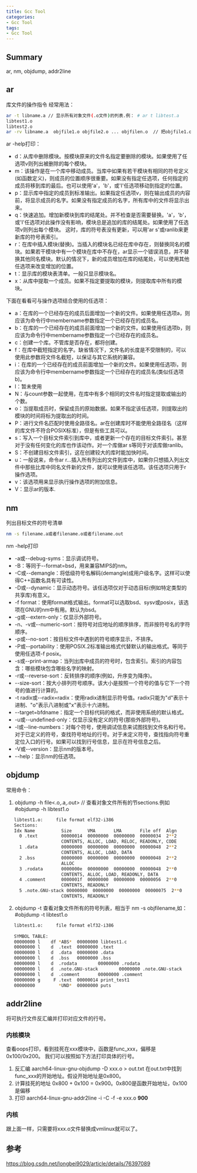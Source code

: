 ```yaml
---
title: Gcc Tool
categories: 
- Gcc Tool
tags:
- Gcc Tool
---
```

## Summary
ar, nm, objdump, addr2line

## ar
库文件的操作指令
经常用法：

```bash
ar -t libname.a // 显示所有对象文件(.o文件)的列表.例： # ar t libtest.a
libtest1.o
libtest2.o
ar -rv libname.a  objfile1.o objfile2.o ... objfilen.o  // 把objfile1.o--objfilen.o打包成一个库文件
```

ar -help打印：
- d：从库中删除模块。按模块原来的文件名指定要删除的模块。如果使用了任选项v则列出被删除的每个模块。
- m：该操作是在一个库中移动成员。当库中如果有若干模块有相同的符号定义(如函数定义)，则成员的位置顺序很重要。如果没有指定任选项，任何指定的成员将移到库的最后。也可以使用'a'，'b'，或'I'任选项移动到指定的位置。
- p：显示库中指定的成员到标准输出。如果指定任选项v，则在输出成员的内容前，将显示成员的名字。如果没有指定成员的名字，所有库中的文件将显示出来。
- q：快速追加。增加新模块到库的结尾处。并不检查是否需要替换。'a'，'b'，或'I'任选项对此操作没有影响，模块总是追加的库的结尾处。如果使用了任选项v则列出每个模块。 这时，库的符号表没有更新，可以用'ar s'或ranlib来更新库的符号表索引。
- r：在库中插入模块(替换)。当插入的模块名已经在库中存在，则替换同名的模块。如果若干模块中有一个模块在库中不存在，ar显示一个错误消息，并不替换其他同名模块。默认的情况下，新的成员增加在库的结尾处，可以使用其他任选项来改变增加的位置。
- t：显示库的模块表清单。一般只显示模块名。
- x：从库中提取一个成员。如果不指定要提取的模块，则提取库中所有的模块。

下面在看看可与操作选项结合使用的任选项：
- a：在库的一个已经存在的成员后面增加一个新的文件。如果使用任选项a，则应该为命令行中membername参数指定一个已经存在的成员名。
- b：在库的一个已经存在的成员前面增加一个新的文件。如果使用任选项b，则应该为命令行中membername参数指定一个已经存在的成员名。
- c：创建一个库。不管库是否存在，都将创建。
- f：在库中截短指定的名字。缺省情况下，文件名的长度是不受限制的，可以使用此参数将文件名截短，以保证与其它系统的兼容。
- i：在库的一个已经存在的成员前面增加一个新的文件。如果使用任选项i，则应该为命令行中membername参数指定一个已经存在的成员名(类似任选项b)。
- l：暂未使用
- N：与count参数一起使用，在库中有多个相同的文件名时指定提取或输出的个数。
- o：当提取成员时，保留成员的原始数据。如果不指定该任选项，则提取出的模块的时间将标为提取出的时间。
- P：进行文件名匹配时使用全路径名。ar在创建库时不能使用全路径名（这样的库文件不符合POSIX标准），但是有些工具可以。
- s：写入一个目标文件索引到库中，或者更新一个存在的目标文件索引。甚至对于没有任何变化的库也作该动作。对一个库做ar s等同于对该库做ranlib。
- S：不创建目标文件索引，这在创建较大的库时能加快时间。
- u：一般说来，命令ar r...插入所有列出的文件到库中，如果你只想插入列出文件中那些比库中同名文件新的文件，就可以使用该任选项。该任选项只用于r操作选项。
- v：该选项用来显示执行操作选项的附加信息。
- V：显示ar的版本.

## nm
列出目标文件的符号清单
```bash
nm -s filename.a或者filename.o或者filename.out  
```

nm -help打印

- -a或--debug-syms：显示调试符号。
- -B：等同于--format=bsd，用来兼容MIPS的nm。
- -C或--demangle：将低级符号名解码(demangle)成用户级名字。这样可以使得C++函数名具有可读性。
- -D或--dynamic：显示动态符号。该任选项仅对于动态目标(例如特定类型的共享库)有意义。
- -f format：使用format格式输出。format可以选取bsd、sysv或posix，该选项在GNU的nm中有用。默认为bsd。
- -g或--extern-only：仅显示外部符号。
- -n、-v或--numeric-sort：按符号对应地址的顺序排序，而非按符号名的字符顺序。
- -p或--no-sort：按目标文件中遇到的符号顺序显示，不排序。
- -P或--portability：使用POSIX.2标准输出格式代替默认的输出格式。等同于使用任选项-f posix。
- -s或--print-armap：当列出库中成员的符号时，包含索引。索引的内容包含：哪些模块包含哪些名字的映射。
- -r或--reverse-sort：反转排序的顺序(例如，升序变为降序)。
- --size-sort：按大小排列符号顺序。该大小是按照一个符号的值与它下一个符号的值进行计算的。
- -t radix或--radix=radix：使用radix进制显示符号值。radix只能为"d"表示十进制、"o"表示八进制或"x"表示十六进制。
- --target=bfdname：指定一个目标代码的格式，而非使用系统的默认格式。
- -u或--undefined-only：仅显示没有定义的符号(那些外部符号)。
- -l或--line-numbers：对每个符号，使用调试信息来试图找到文件名和行号。对于已定义的符号，查找符号地址的行号。对于未定义符号，查找指向符号重定位入口的行号。如果可以找到行号信息，显示在符号信息之后。
- -V或--version：显示nm的版本号。
- --help：显示nm的任选项。

## objdump
常用命令：
1. objdump -h file<.o,.a,.out> // 查看对象文件所有的节sections.例如
   #objdump -h libtest1.o
```bash
   libtest1.o:     file format elf32-i386
   Sections:
   Idx Name          Size      VMA       LMA       File off  Algn
     0 .text         00000014  00000000  00000000  00000034  2**2
                     CONTENTS, ALLOC, LOAD, RELOC, READONLY, CODE
     1 .data         00000000  00000000  00000000  00000048  2**2
                     CONTENTS, ALLOC, LOAD, DATA
     2 .bss          00000000  00000000  00000000  00000048  2**2
                     ALLOC
     3 .rodata       0000000e  00000000  00000000  00000048  2**0
                     CONTENTS, ALLOC, LOAD, READONLY, DATA
     4 .comment      0000001f  00000000  00000000  00000056  2**0
                     CONTENTS, READONLY
     5 .note.GNU-stack 00000000  00000000  00000000  00000075  2**0
                     CONTENTS, READONLY
```
2. objdump -t 查看对象文件所有的符号列表，相当于 nm -s objfilename,如：
#objdump -t libtest1.o
```bash
   libtest1.o:     file format elf32-i386
   
   SYMBOL TABLE:
   00000000 l    df *ABS*  00000000 libtest1.c
   00000000 l    d  .text  00000000 .text
   00000000 l    d  .data  00000000 .data
   00000000 l    d  .bss   00000000 .bss
   00000000 l    d  .rodata        00000000 .rodata
   00000000 l    d  .note.GNU-stack        00000000 .note.GNU-stack
   00000000 l    d  .comment       00000000 .comment
   00000000 g     F .text  00000014 print_test1
   00000000         *UND*  00000000 puts
```

## addr2line
将可执行文件反汇编并打印对应文件的行号。

### 内核模块
查看oops打印，看到挂死在xxx模块中，函数是func_xxx，偏移是0x100/0x200。
我们可以按照如下方法打印具体的行号。
1. 反汇编
   aarch64-linux-gnu-objdump -D xxx.o > out.txt
   在out.txt中找到func_xxx的开始地址。假设开始地址是0x800。
2. 计算挂死的地址
   0x800 + 0x100 = 0x900。0x800是函数开始地址，0x100是偏移
3. 打印
   aarch64-linux-gnu-addr2line -i -C -f -e xxx.o **900**
### 内核
跟上面一样，只需要将xxx.o文件替换成vmlinux就可以了。

## 参考

https://blog.csdn.net/longbei9029/article/details/76397089
